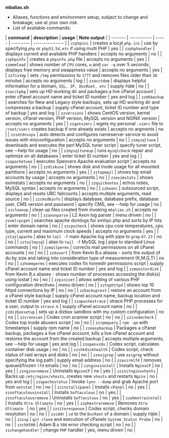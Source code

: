 **mbalias.sh**
- Aliases, functions and environment setup, subject to change and breakage; use
at your own risk.  
- List of available commands:

| **command** | **description** | **usage** | **Note output** |
| ------- | ----------- | ----- | --------- | --------------- |
| `zzphpini` | creates a local `php.ini` | use by specifying `php` or `php53,54,etc` if using multi PHP | yes |
| `zzphphandler` | displays current and avaliable PHP handlers | accepts no arguments | no |
| `zzphpinfo` | creates a `phpinfo.php` file | accepts no arguments | yes |
| `zzmemload` | shows number of `CPU` cores, `w` and `sar -q` over 5 seconds; displays free memory and swappiness value | accepts no arguments | yes |
| `zzfixtmp` | sets `/tmp` permissions to `1777` and removes files older than `30` minutes | accepts no arguments | log |
| `zzacctdom` | displays helpful information for a domain, `SSL, IP, DocRoot, etc` | supply `FQDN` | no |
| `zzacctpkg` | sets up HD working dir and packages a live cPanel account | enter cPanel account name and ticket ID number | yes and log |
| `zzmkbackup` | searches for New and Legacy style backups, sets up HD working dir and compresses a backup | supply cPanel account, ticket ID number and type of backup | yes and log |
| `zzversions` | shows CentOS version, kernel version, cPanel version, PHP version, MySQL version and NGINX version | accepts no arguments | yes |
| `zzgetvimrc` | wgets my personal `.vimrc` file to `/root/vimrc` creates backup if one already exists | accepts no argments | no |
| `zzsetdnsvps` | auto detects and configures nameserver service to avoid issues with misconfiguration | accepts no arguments | no |
| `zzmysqltune` | downloads and executes the perl MySQL tuner script | specify tuner script, see --help for usage | no |
| `zzmysqltuneup` | runs `mysqlcheck` repair and optimize on all databases | enter ticket ID number | yes and log |
| `zzapachetune` | executes Spencers Apache evaluation script | accepts no arguments | no |
| `zzdiskuse` | shows disk and inode usage for all mounted partitions | accepts no arguments | yes |
| `zztopmail` | shows top email accounts by usage | accepts no arguments | no |
| `zzeximstats` | shows eximstats | accepts no arguments | no |
| `zzquicknotes` | echos notes, MySQL syntax | accepts no arguments | no |
| `zzbeanc` | outsourced script, displays and resets UBC failcounts | accepts multiple arguments, read source | no |
| `zzcmsdbinfo` | displays database, database prefix, database user, CMS version and password | specify CMS, see --help for usage | no |
| `zzcleanup` | clean up files created from invoking `mbalias.sh` | accepts no arguments | no |
| `zzaxonparse` | L2 Axon log parser | menu driven | no |
| `zzxmlrpcget` | searches apache domlogs for xmlrpc.php and sorts by IP hits | enter domain name | no |
| `zzcpucheck` | shows cpu core temperatures, cpu type, current and maximum clock speeds | accepts no arguments | yes |
| `zztailapache` | alias to `tail -f` main Apache log with pipe to `grep` `67.23` | no | no |
| `zztailmysql` | alias to `tail -f` MySQL log | pipe to standard Linux commands | no |
| `zzmailperms` | corrects mail permissions on all cPanel accounts | no | no |
| `zzdusort` | from Kevin B.s aliases - sorts the output of du by size and taking into consideration type of measurement (K,M,G,T) | no | no |
| `zzhomeperms` | executes codex fix homedir permissions script | supply cPanel account name and ticket ID number | yes and log |
| `zzmonitordisk` | from Kevin B.s aliases - shows number of processes accessing the disk(s) using iostat | no | no |
| `zzpiniset` | allows setting of various PHP configuration directives | menu driven | no |
| `zztophttpd` | shows top 10 httpd connections by IP | no | no |
| `zzbackuprest` | restore an account from a cPanel style backup | supply cPanel account name, backup location and ticket ID number | yes and log |
| `zzapachestrace` | strace PHP processes for a user, output to `strace.k` | supply cPanel account name | no |
| `zzdizboxsetup` | sets up a dizbox sandbox with my custom configuration | no | no |
| `zzcronscan` | Codex cron scanner script | no | no |
| `zzinodecheck` | Codex top inode abusers script | no | no |
| `zzrpmquery` | `rpm -qa` with timestamps | supply rpm name | no |
| `zzeasybackup` | Packages a cPanel backup, packages a live cPanel account, kills a live cPanel account and restores the account from the created backup | accepts multiple arguments, see --help for usage | yes and log |
| `zzopenvzdu` | Codex script, calculates container disk usage | no | no |
| `zzchkdiskhealth` | Codex script, check status of raid arrays and disks | no | no |
| `zzexigrep` | use `exigrep` without specifying the log path | supply email address | no |
| `zzexirmlfd` | removes queued/frozen `lfd` emails | no | no |
| `zznginxinstall` | Installs `NginxCP` | no | yes |
| `zznginxremove` | Uninstalls `NginxCP` | no | yes |
| `zzinitnginxvhosts` | Backs up `/etc/nginx/vhosts`, creates new `vhosts` and restarts `Nginx` | no | yes and log |
| `zzapachestatus` | Invoke `lynx --dump` and grab Apache port from `netstat` | no | no |
| `zzinstallcpanel` | Installs `cPanel` | no | yes |
| `zzsoftaculousinstall` | Installs `Softaculous` | no | yes |
| `zzsoftaculousremove` | Uninstalls `Softaculous` | no | yes |
| `zzwhmxtrainstall` | Installs `Xtra Ultimate` | no | yes |
| `zzwhmxtraremove` | Removes `Xtra Ultimate ` | no | yes |
| `zzsiteresponse` | Codex script, checks domain resolution | no | no |
| `zzcddr` | `cd` to the `DocRoot` of a domain | supply `FQDN` | no |
| `zzssp` | `git clone` and execution of cPanels `System Status Probe` | no | no |
| `zzchk500` | Adam B.s `500` error checking script | no | no |
| `zzchangehandler` | change `PHP` handler | yes, menu driven | no |
